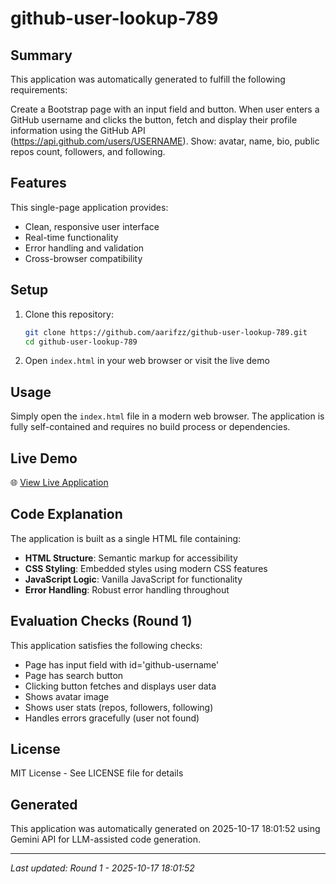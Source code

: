 # github-user-lookup-789

## Summary

This application was automatically generated to fulfill the following requirements:

Create a Bootstrap page with an input field and button. When user enters a GitHub username and clicks the button, fetch and display their profile information using the GitHub API (https://api.github.com/users/USERNAME). Show: avatar, name, bio, public repos count, followers, and following.

## Features

This single-page application provides:
- Clean, responsive user interface
- Real-time functionality
- Error handling and validation
- Cross-browser compatibility

## Setup

1. Clone this repository:
   ```bash
   git clone https://github.com/aarifzz/github-user-lookup-789.git
   cd github-user-lookup-789
   ```

2. Open `index.html` in your web browser or visit the live demo

## Usage

Simply open the `index.html` file in a modern web browser. The application is fully self-contained and requires no build process or dependencies.

## Live Demo

🌐 [View Live Application](https://aarifzz.github.io/github-user-lookup-789/)

## Code Explanation

The application is built as a single HTML file containing:

- **HTML Structure**: Semantic markup for accessibility
- **CSS Styling**: Embedded styles using modern CSS features
- **JavaScript Logic**: Vanilla JavaScript for functionality
- **Error Handling**: Robust error handling throughout

## Evaluation Checks (Round 1)

This application satisfies the following checks:

- Page has input field with id='github-username'
- Page has search button
- Clicking button fetches and displays user data
- Shows avatar image
- Shows user stats (repos, followers, following)
- Handles errors gracefully (user not found)

## License

MIT License - See LICENSE file for details

## Generated

This application was automatically generated on 2025-10-17 18:01:52 using Gemini API for LLM-assisted code generation.

---
*Last updated: Round 1 - 2025-10-17 18:01:52*
